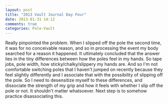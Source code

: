```yaml
---
layout: post
title: "2013 Vault Journal Day Four"
date: 2013-01-31 14:12
comments: true
categories: Pole-Vault
---
```


Really pinpointed the problem. When I slipped off the pole the second time, it was for no conceivable reason, and so in processing the event my body searched for a reason it happened. It ultimately concluded that the answer lies in the tiny differences between how the poles feel in my hands. So tape jobs, pole width, how sticky/chalky/slippery my hands are. And so I'm not comfortable switching poles that I haven't jumped on recently because they feel slightly differently and I associate that with the possibility of slipping off the pole. So I need to desensitize myself to these differences, and dissociate the strength of my grip and how it feels with whether I slip off the pole or not. It shouldn't matter whatsoever. Next step is to somehow practice disassociating this.
